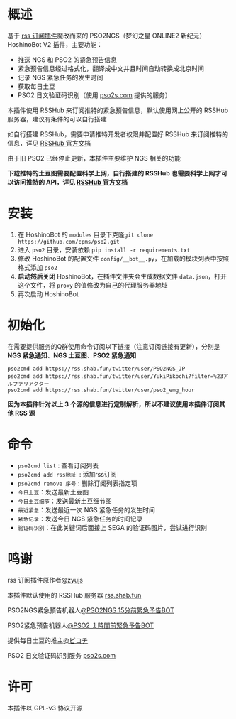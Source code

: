 # 概述
基于 [rss 订阅插件](https://github.com/zyujs/rss)魔改而来的 PSO2NGS（梦幻之星 ONLINE2 新纪元）HoshinoBot V2 插件，主要功能：
* 推送 NGS 和 PSO2 的紧急预告信息
* 紧急预告信息经过格式化，翻译成中文并且时间自动转换成北京时间
* 记录 NGS 紧急任务的发生时间
* 获取每日土豆
* PSO2 日文验证码识别（使用 [pso2s.com](http://pso2s.com) 提供的服务）

本插件使用 RSSHub 来订阅推特的紧急预告信息，默认使用网上公开的 RSSHub 服务器，建议有条件的可以自行搭建

如自行搭建 RSSHub，需要申请推特开发者权限并配置好 RSSHub 来订阅推特的信息，详见 [RSSHub 官方文档](https://docs.rsshub.app/install/#pei-zhi-bu-fen-rss-mo-kuai-pei-zhi)

由于旧 PSO2 已经停止更新，本插件主要维护 NGS 相关的功能

**下载推特的土豆图需要配置科学上网，自行搭建的 RSSHub 也需要科学上网才可以访问推特的 API，详见 [RSSHub 官方文档](https://docs.rsshub.app/install/#pei-zhi-dai-li-pei-zhi)**

# 安装
1. 在 HoshinoBot 的 `modules` 目录下克隆`git clone https://github.com/cpms/pso2.git`
2. 进入 `pso2` 目录，安装依赖 `pip install -r requirements.txt`
3. 修改 HoshinoBot 的配置文件 `config/__bot__.py`，在加载的模块列表中按照格式添加 `pso2`
4. **启动然后关闭** HoshinoBot，在插件文件夹会生成数据文件 `data.json`，打开这个文件，将 `proxy` 的值修改为自己的代理服务器地址
5. 再次启动 HoshinoBot

# 初始化
在需要提供服务的Q群使用命令订阅以下链接（注意订阅链接有更新），分别是 **NGS 紧急通知**、**NGS 土豆图**、**PSO2 紧急通知**
```
pso2cmd add https://rss.shab.fun/twitter/user/PSO2NGS_JP
pso2cmd add https://rss.shab.fun/twitter/user/YukiPikochi?filter=%23アルファリアクター
pso2cmd add https://rss.shab.fun/twitter/user/pso2_emg_hour
```
**因为本插件针对以上 3 个源的信息进行定制解析，所以不建议使用本插件订阅其他 RSS 源**

# 命令
* `pso2cmd list` : 查看订阅列表
* `pso2cmd add rss地址 `: 添加rss订阅
* `pso2cmd remove 序号` : 删除订阅列表指定项
* `今日土豆`：发送最新土豆图
* `今日土豆细节`：发送最新土豆细节图
* `最近紧急`：发送最近一次 NGS 紧急任务的发生时间
* `紧急记录`：发送今日 NGS 紧急任务的时间记录
* `验证码识别`：在此关键词后面接上 SEGA 的验证码图片，尝试进行识别

# 鸣谢
rss 订阅插件原作者[@zyujs](https://github.com/zyujs)

本插件默认使用的 RSSHub 服务器 [rss.shab.fun](http://rss.shab.fun/)

PSO2NGS紧急预告机器人[@PSO2NGS 15分前緊急予告BOT](https://twitter.com/PSO2NGS_JP)

PSO2紧急预告机器人[@PSO2 １時間前緊急予告BOT](https://twitter.com/pso2_emg_hour)

提供每日土豆的推主[@ピコチ](https://twitter.com/YukiPikochi)

PSO2 日文验证码识别服务 [pso2s.com](http://pso2s.com)

# 许可
本插件以 GPL-v3 协议开源
